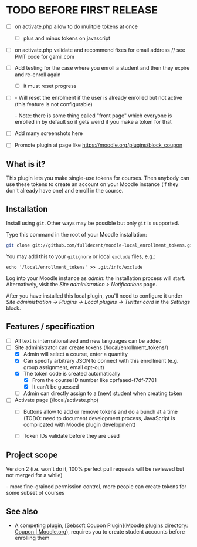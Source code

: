 # TODO BEFORE FIRST RELEASE

- [ ] on activate.php allow to do mulitple tokens at once
  - [ ] plus and minus tokens on javascript
- [ ] on activate.php validate and recommend fixes for email address // see PMT code for gamil.com
- [ ] Add testing for the case where you enroll a student and then they expire and re-enroll again
  - [ ] it must reset progress

- [ ] \- Will reset the enrolment if the user is already enrolled but not active (this feature is not configurable)

  \- Note: there is some thing called "front page" which everyone is enrolled in by default so it gets weird if you make a token for that
  
- [ ] Add many screenshots here

- [ ] Promote plugin at page like https://moodle.org/plugins/block_coupon

## What is it?

This plugin lets you make single-use tokens for courses. Then anybody can use these tokens to create an account on your Moodle instance (if they don\'t already have one) and enroll in the course.

## Installation

Install using `git`. Other ways may be possible but only `git` is supported.

Type this command in the root of your Moodle installation:

```sh
git clone git://github.com/fulldecent/moodle-local_enrollment_tokens.git ./local/enrollment_tokens
```

You may add this to your `gitignore` or local `exclude` files, e.g.:

```
echo '/local/enrollment_tokens' >> .git/info/exclude
```

Log into your Moodle instance as *admin*: the installation process will start. Alternatively, visit the *Site administration > Notifications* page.

After you have installed this local plugin, you'll need to configure it under *Site administration -> Plugins -> Local plugins -> Twitter card* in the *Settings* block.

## Features / specification

* [ ] All text is internationalized and new languages can be added
* [ ] Site administrator can create tokens (/local/enrollment_tokens/)
  * [x] Admin will select a course, enter a quantity
  * [x] Can specify arbitrary JSON to connect with this enrollment (e.g. group assignment, email opt-out)
  * [x] The token code is created automatically
    * [x] From the course ID number like cprfaaed-f7df-7781
    * [x] It can't be guessed
  * [ ] Admin can directly assign to a (new) student when creating token
* [ ] Activate page (/local/activate.php)
  * [ ] Buttons allow to add or remove tokens and do a bunch at a time (TODO: need to document development process, JavaScript is complicated with Moodle plugin development)
  * [ ] Token IDs validate before they are used


## Project scope

Version 2 (i.e. won't do it, 100% perfect pull requests will be reviewed but not merged for a while)

\- more fine-grained permission control, more people can create tokens for some subset of courses

## See also

* A competing plugin, [Sebsoft Coupon Plugin]([Moodle plugins directory: Coupon | Moodle.org](https://moodle.org/plugins/block_coupon)), requires you to create student accounts before enrolling them